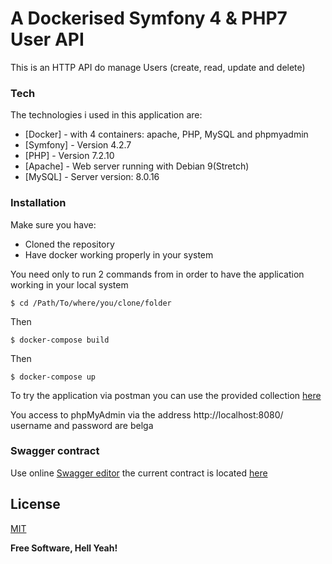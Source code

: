 
# A Dockerised Symfony 4 & PHP7 User API

This is an HTTP API do manage Users (create, read, update and delete)

### Tech

The technologies i used in this application are:

* [Docker] - with 4 containers: apache, PHP, MySQL and phpmyadmin
* [Symfony] - Version 4.2.7
* [PHP] - Version 7.2.10
* [Apache] - Web server running with Debian 9(Stretch)
* [MySQL] - Server version: 8.0.16


### Installation

Make sure you have:

 - Cloned the repository
 - Have docker working properly in your system


You need only to run 2 commands from  in order to have the application working in your local system


```
$ cd /Path/To/where/you/clone/folder
```

Then
```
$ docker-compose build
```

Then
```
$ docker-compose up
```


To try the application via postman you can use the provided collection [here](https://github.com/Belgacem-TLILI/UserApi/tree/master/contracts/postman)

You access to phpMyAdmin via the address http://localhost:8080/ username and password are belga

### Swagger contract

Use online [Swagger editor](https://editor.swagger.io/) the current contract is located [here](https://github.com/Belgacem-TLILI/UserApi/blob/master/contracts/v1.0.yml)

License
----

[MIT](https://choosealicense.com/licenses/mit/)


**Free Software, Hell Yeah!**
